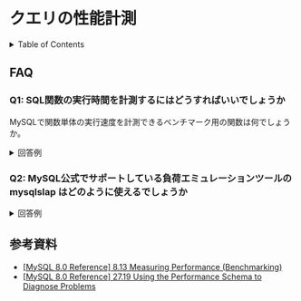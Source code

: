 # クエリの性能計測

<!-- START doctoc generated TOC please keep comment here to allow auto update -->
<!-- DON'T EDIT THIS SECTION, INSTEAD RE-RUN doctoc TO UPDATE -->
<details>
<summary>Table of Contents</summary>

- [FAQ](#faq)
  - [Q1: SQL関数の実行時間を計測するにはどうすればいいでしょうか](#q1-sql%E9%96%A2%E6%95%B0%E3%81%AE%E5%AE%9F%E8%A1%8C%E6%99%82%E9%96%93%E3%82%92%E8%A8%88%E6%B8%AC%E3%81%99%E3%82%8B%E3%81%AB%E3%81%AF%E3%81%A9%E3%81%86%E3%81%99%E3%82%8C%E3%81%B0%E3%81%84%E3%81%84%E3%81%A7%E3%81%97%E3%82%87%E3%81%86%E3%81%8B)
  - [Q2: MySQL公式でサポートしている負荷エミュレーションツールの mysqlslap はどのように使えるでしょうか](#q2-mysql%E5%85%AC%E5%BC%8F%E3%81%A7%E3%82%B5%E3%83%9D%E3%83%BC%E3%83%88%E3%81%97%E3%81%A6%E3%81%84%E3%82%8B%E8%B2%A0%E8%8D%B7%E3%82%A8%E3%83%9F%E3%83%A5%E3%83%AC%E3%83%BC%E3%82%B7%E3%83%A7%E3%83%B3%E3%83%84%E3%83%BC%E3%83%AB%E3%81%AE-mysqlslap-%E3%81%AF%E3%81%A9%E3%81%AE%E3%82%88%E3%81%86%E3%81%AB%E4%BD%BF%E3%81%88%E3%82%8B%E3%81%A7%E3%81%97%E3%82%87%E3%81%86%E3%81%8B)
- [参考資料](#%E5%8F%82%E8%80%83%E8%B3%87%E6%96%99)

</details>
<!-- END doctoc generated TOC please keep comment here to allow auto update -->

## FAQ

### Q1: SQL関数の実行時間を計測するにはどうすればいいでしょうか

MySQLで関数単体の実行速度を計測できるベンチマーク用の関数は何でしょうか。

<details>
<summary>回答例</summary>

`BENCHMARK(計測回数, 計測関数)`関数を使用することで、計測したい関数を指定した回数だけ実行してその実行時間を返す。

例えば以下は現在時刻を取得する関数のベンチマークをとっている。

```bash
mysql> SELECT BENCHMARK(1000000, NOW());
+---------------------------+
| BENCHMARK(1000000, NOW()) |
+---------------------------+
|                         0 |
+---------------------------+
```

この関数を使用する際の注意点としては、サーバー上でのCPU時間ではなく、クライアント側の経過時間を計測している点であり、サーバー側の負荷の状況によって結果が前後する可能性があるため、複数回実行することが推奨されている。

- [`BENCHMARK(計測回数, 計測関数)`](https://dev.mysql.com/doc/refman/8.0/en/information-functions.html#function_benchmark)

</details>

### Q2: MySQL公式でサポートしている負荷エミュレーションツールの mysqlslap はどのように使えるでしょうか

<details>
<summary>回答例</summary>

`mysqlslap` を使用することで複数のクライアントが同時にアクセスするような状況での負荷テストを実行することができる。

例えば以下のコマンドでは、`INT`型の列を2つ、`VARCAHR`型の列を3つ有しているテーブルに対して、5人のクライアントがクエリを20回発行する状況での負荷テストを実行している。

```bash
root@f080c363072e:/# mysqlslap -uroot -pcollege --concurrency=5 --iterations=20 --number-int-cols=2 --number-char-cols=3 --auto-generate-sql
mysqlslap: [Warning] Using a password on the command line interface can be insecure.
Benchmark
        # 平均実行時間
        Average number of seconds to run all queries: 0.062 seconds
        # 最小実行時間
        Minimum number of seconds to run all queries: 0.052 seconds
        # 最大実行時間
        Maximum number of seconds to run all queries: 0.087 seconds
        # クライアントの数
        Number of clients running queries: 5
        # 1クライアントが発行するSQLの数
        Average number of queries per client: 0
```

`--only-print`を付与すれば実際に発行しているクエリを確認できる。

参考資料

- [4.5.8 mysqlslap — A Load Emulation Client](https://dev.mysql.com/doc/refman/8.0/en/mysqlslap.html)

</details>

## 参考資料

- [[MySQL 8.0 Reference] 8.13 Measuring Performance (Benchmarking)](https://dev.mysql.com/doc/refman/8.0/en/optimize-benchmarking.html)
- [[MySQL 8.0 Reference] 27.19 Using the Performance Schema to Diagnose Problems](https://dev.mysql.com/doc/refman/8.0/en/performance-schema-examples.html)

